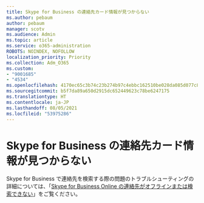 ```yaml
---
title: Skype for Business の連絡先カード情報が見つからない
ms.author: pebaum
author: pebaum
manager: scotv
ms.audience: Admin
ms.topic: article
ms.service: o365-administration
ROBOTS: NOINDEX, NOFOLLOW
localization_priority: Priority
ms.collection: Adm_O365
ms.custom:
- "9001685"
- "4534"
ms.openlocfilehash: 4170ec65c3b74c23b274b97c4ebbc162510be028da085d077c8bc69d5c6ba227
ms.sourcegitcommit: b5f7da89a650d2915dc652449623c78be6247175
ms.translationtype: HT
ms.contentlocale: ja-JP
ms.lasthandoff: 08/05/2021
ms.locfileid: "53975286"
---
```

# <a name="missing-contact-card-information-in-skype-for-business"></a>Skype for Business の連絡先カード情報が見つからない

Skype for Business で連絡先を検索する際の問題のトラブルシューティングの詳細については、「[Skype for Business Online の連絡先がオフラインまたは検索できない](https://docs.microsoft.com/skypeforbusiness/troubleshoot/online-contacts/contacts-offline-not-searchable)」をご覧ください。

